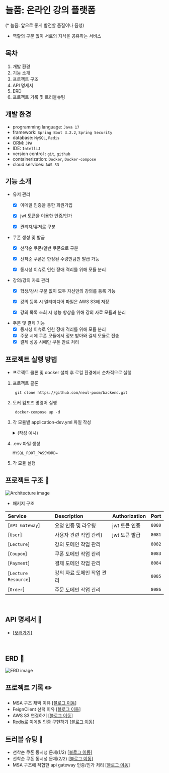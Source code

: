 # 늘품: 온라인 강의 플랫폼
(* 늘품: 앞으로 좋게 발전할 품질이나 품성)
- 역할의 구분 없이 서로의 지식을 공유하는 서비스

## 목차
1. 개발 환경
2. 기능 소개
3. 프로젝트 구조
4. API 명세서
5. ERD
6. 프로젝트 기록 및 트러블슈팅

## 개발 환경
- programming language: `Java 17`
- framework: `Spring Boot 3.2.2`, `Spring Security`
- database: `MySQL`, `Redis`
- ORM: `JPA`
- IDE: `IntelliJ`
- version control : `git`, `github`
- containerization: `Docker`, `Docker-compose`
- cloud services: `AWS S3`

## 기능 소개
- 유저 관리
   - [x] 이메일 인증을 통한 회원가입
   - [x] jwt 토큰을 이용한 인증/인가
   - [x] 관리자/유저로 구분


- 쿠폰 생성 및 발급
   - [x] 선착순 쿠폰/일반 쿠폰으로 구분
   - [x] 선착순 쿠폰은 한정된 수량만큼만 발급 가능
   - [x] 동시성 이슈로 인한 장애 격리를 위해 모듈 분리


- 강의/강의 자료 관리
   - [x] 학생/강사 구분 없이 모두 자신만의 강의를 등록 가능
   - [x] 강의 등록 시 멀티미디어 파일은 AWS S3에 저장
   - [x] 강의 목록 조회 시 성능 향상을 위해 강의 자료 모듈과 분리


- 주문 및 결제 기능
   - [x] 동시성 이슈로 인한 장애 격리를 위해 모듈 분리
   - [x] 주문 시에 쿠폰 모듈에서 정보 받아와 결제 모듈로 전송
   - [x] 결제 성공 시에만 쿠폰 만료 처리

## 프로젝트 실행 방법
- 프로젝트 클론 및 docker 설치 후 로컬 환경에서 순차적으로 실행
1. 프로젝트 클론

   ```
    git clone https://github.com/neul-poom/backend.git
    ```


2. 도커 컴포즈 명령어 실행

   ```
    docker-compose up -d
   ```

3. 각 모듈별 application-dev.yml 파일 작성
   <details>
   <summary>(작성 예시)</summary>

   ```yaml
   server:
     port: 

   spring:
     config:
       activate:
         on-profile: 
     jwt:
       secret: 
       access-token-valid-time: 
       refresh-token-valid-time: 
       expiration: 
       header: 
       prefix: 
     
   datasource:
     url: 
     username: 
     password: 
     driver-class-name: 
   
   jpa:
     hibernate:
       ddl-auto: 
   
   data:
     redis:
       port: 
       host: 
   
   mail:
     host: 
     port: 
     username: 
     password: 
     auth-code-expiration-millis: 
     properties:
       mail:
         smtp:
           starttls:
             enable: 
             required: 
           auth: 
           connectiontimeout: 
           timeout: 
           writetimeout: 
      </details>
    ```

   
  
4. .env 파일 생성
   ```
   MYSQL_ROOT_PASSWORD=
   ```
   
5. 각 모듈 실행


## 프로젝트 구조 📂
![Architecture image](./img/architecture.png)

- 패키지 구조

| Service	             | Description	    | Authorization	 | Port   |
|:---------------------|:----------------|:---------------|:-------|
| [`API Gateway`]      | 요청 인증 및 라우팅     | jwt 토큰 인증      | `8080` |
| [`User`]             | 사용자 관련 작업 관리)   | jwt 토큰 발급      | `8081` |
| [`Lecture`]          | 강의 도메인 작업 관리    |                | `8082` |
| [`Coupon`]           | 쿠폰 도메인 작업 관리    |                | `8083` |
| [`Payment`]          | 결제 도메인 작업 관리    |                | `8084` |
| [`Lecture Resource`] | 강의 자료 도메인 작업 관리 |                | `8085` |
| [`Order`]            | 주문 도메인 작업 관리    |                | `8086` |

<br>

## API 명세서 📒
- [[보러가기]](https://documenter.getpostman.com/view/28398906/2sA3kSn2om)
<br>

## ERD 🧩
![ERD image](./img/erd.png)


## 프로젝트 기록 ✏️
- MSA 구조 채택 이유 [[블로그 이동]](https://developer-jinnie.tistory.com/65)
- FeignClient 선택 이유 [[블로그 이동]](https://cod2048.tistory.com/43)
- AWS S3 연결하기 [[블로그 이동]](https://cod2048.tistory.com/44)
- Redis로 이메일 인증 구현하기 [[블로그 이동]](https://easyxun.tistory.com/21)

## 트러블 슈팅 🎇
- 선착순 쿠폰 동시성 문제(1/2) [[블로그 이동]](https://developer-jinnie.tistory.com/71)
- 선착순 쿠폰 동시성 문제(2/2) [[블로그 이동]](https://developer-jinnie.tistory.com/72)
- MSA 구조에 적합한 api gateway 인증/인가 처리 [[블로그 이동]](https://easyxun.tistory.com/22)
